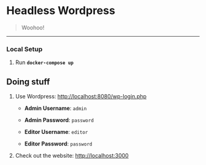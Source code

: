 # Headless Wordpress
> Woohoo!

---

### Local Setup

1. Run __`docker-compose up`__


## Doing stuff

1. Use Wordpress: [http://localhost:8080/wp-login.php](http://localhost:8080/wp-login.php)

    - __Admin Username__: `admin`

    - __Admin Password__: `password`
    
    - __Editor Username__: `editor`

    - __Editor Password__: `password`

1. Check out the website: [http://localhost:3000](http://localhost:3000)
